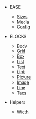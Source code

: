 * BASE

  * [Sizes](/base/sizes.md)
  * [Media](/base/media.md)
  * [Config](/base/config.md)
  <!-- * [Colors](/base/colors.md) -->
  <!-- * [Text](/base/text.md) -->

* BLOCKS

  * [Body](blocks/body.md)
  * [Grid](blocks/grid.md)
  * [Box](blocks/box.md)
  * [List](blocks/list.md)
  * [Text](blocks/text.md)
  * [Link](blocks/link.md)
  * [Picture](blocks/picture.md)
  * [Image](blocks/image.md)
  * [Line](blocks/line.md)
  * [Tags](blocks/tags.md)

* Helpers

  * [Width](helpers/width.md)
